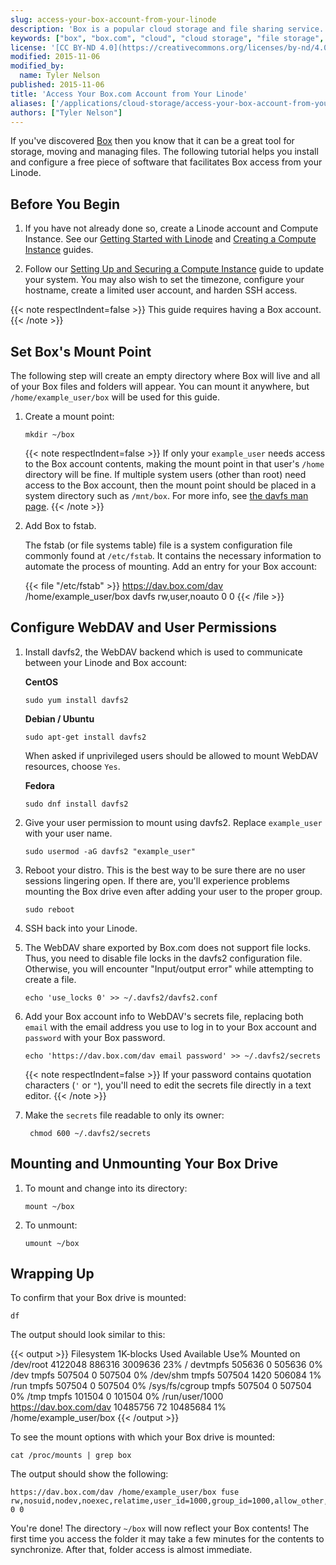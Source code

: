 ```yaml
---
slug: access-your-box-account-from-your-linode
description: 'Box is a popular cloud storage and file sharing service. This article will show you how to access your Box account from your Linode using WebDAV.'
keywords: ["box", "box.com", "cloud", "cloud storage", "file storage", "file", "webdav", "davfs", "davfs2"]
license: '[CC BY-ND 4.0](https://creativecommons.org/licenses/by-nd/4.0)'
modified: 2015-11-06
modified_by:
  name: Tyler Nelson
published: 2015-11-06
title: 'Access Your Box.com Account from Your Linode'
aliases: ['/applications/cloud-storage/access-your-box-account-from-your-linode/']
authors: ["Tyler Nelson"]
---
```



If you've discovered [Box](https://www.box.com/) then you know that it can be a great tool for storage, moving and managing files. The following tutorial helps you install and configure a free piece of software that facilitates Box access from your Linode.

## Before You Begin

1.  If you have not already done so, create a Linode account and Compute Instance. See our [Getting Started with Linode](/docs/products/platform/get-started/) and [Creating a Compute Instance](/docs/products/compute/compute-instances/guides/create/) guides.

1.  Follow our [Setting Up and Securing a Compute Instance](/docs/products/compute/compute-instances/guides/set-up-and-secure/) guide to update your system. You may also wish to set the timezone, configure your hostname, create a limited user account, and harden SSH access.

{{< note respectIndent=false >}}
This guide requires having a Box account.
{{< /note >}}

## Set Box's Mount Point

The following step will create an empty directory where Box will live and all of your Box files and folders will appear. You can mount it anywhere, but `/home/example_user/box` will be used for this guide.

1.  Create a mount point:

        mkdir ~/box

    {{< note respectIndent=false >}}
If only your `example_user` needs access to the Box account contents, making the mount point in that user's `/home` directory will be fine. If multiple system users (other than root) need access to the Box account, then the mount point should be placed in a system directory such as `/mnt/box`. For more info, see [the davfs man page](http://linux.die.net/man/8/mount.davfs).
{{< /note >}}

2.  Add Box to fstab.

    The fstab (or file systems table) file is a system configuration file commonly found at `/etc/fstab`. It contains the necessary information to automate the process of mounting. Add an entry for your Box account:

    {{< file "/etc/fstab" >}}
https://dav.box.com/dav /home/example_user/box davfs rw,user,noauto 0 0
{{< /file >}}


## Configure WebDAV and User Permissions

1.  Install davfs2, the WebDAV backend which is used to communicate between your Linode and Box account:

    **CentOS**

        sudo yum install davfs2


    **Debian / Ubuntu**

        sudo apt-get install davfs2

    When asked if unprivileged users should be allowed to mount WebDAV resources, choose `Yes`.

    **Fedora**

        sudo dnf install davfs2

2.  Give your user permission to mount using davfs2. Replace `example_user` with your user name.

        sudo usermod -aG davfs2 "example_user"

3.  Reboot your distro. This is the best way to be sure there are no user sessions lingering open. If there are, you'll experience problems mounting the Box drive even after adding your user to the proper group.

        sudo reboot

4.  SSH back into your Linode.

5.  The WebDAV share exported by Box.com does not support file locks. Thus, you need to disable file locks in the davfs2 configuration file. Otherwise, you will encounter "Input/output error" while attempting to create a file.

        echo 'use_locks 0' >> ~/.davfs2/davfs2.conf

6.  Add your Box account info to WebDAV's secrets file, replacing both `email` with the email address you use to log in to your Box account and `password` with your Box password.

        echo 'https://dav.box.com/dav email password' >> ~/.davfs2/secrets

    {{< note respectIndent=false >}}
If your password contains quotation characters (`'` or `"`), you'll need to edit the secrets file directly in a text editor.
{{< /note >}}

7. Make the `secrets` file readable to only its owner:

        chmod 600 ~/.davfs2/secrets

## Mounting and Unmounting Your Box Drive

1.  To mount and change into its directory:

        mount ~/box

2.  To unmount:

        umount ~/box

## Wrapping Up

To confirm that your Box drive is mounted:

    df

The output should look similar to this:

{{< output >}}
Filesystem              1K-blocks   Used Available Use% Mounted on
/dev/root                 4122048 886316   3009636  23% /
devtmpfs                   505636      0    505636   0% /dev
tmpfs                      507504      0    507504   0% /dev/shm
tmpfs                      507504   1420    506084   1% /run
tmpfs                      507504      0    507504   0% /sys/fs/cgroup
tmpfs                      507504      0    507504   0% /tmp
tmpfs                      101504      0    101504   0% /run/user/1000
https://dav.box.com/dav  10485756     72  10485684   1% /home/example_user/box
{{< /output >}}

To see the mount options with which your Box drive is mounted:

    cat /proc/mounts | grep box

The output should show the following:

    https://dav.box.com/dav /home/example_user/box fuse rw,nosuid,nodev,noexec,relatime,user_id=1000,group_id=1000,allow_other,max_read=16384 0 0

You're done! The directory `~/box` will now reflect your Box contents! The first time you access the folder it may take a few minutes for the contents to synchronize. After that, folder access is almost immediate.
